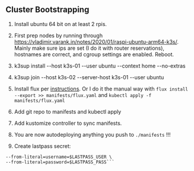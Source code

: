 
## Cluster Bootstrapping

1. Install ubuntu 64 bit on at least 2 rpis.
2. First prep nodes by running through https://vladimir.varank.in/notes/2020/01/raspi-ubuntu-arm64-k3s/. Mainly make sure ips are set (I do it with router reservations), hostnames are correct, and cgroup settings are enabled. Reboot.

3. k3sup install --host k3s-01 --user ubuntu --context home --no-extras

4. k3sup join --host k3s-02 --server-host k3s-01 --user ubuntu

5. Install flux per [instructions](https://fluxcd.io/docs/get-started/). Or I do it the manual way with `flux install --export >> manifests/flux.yaml` and `kubectl apply -f manifests/flux.yaml`

6. Add git repo to manifests and kubectl apply

7. Add kustomize controller to sync manifests.

8. You are now autodeploying anything you push to `./manifests` !!!

9. Create lastpass secret: 
  ```kubectl -n lastpass-controller create secret generic lastpass-creds \
  --from-literal=username=$LASTPASS_USER \
  --from-literal=password=$LASTPASS_PASS```